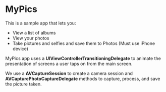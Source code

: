 # MyPics
This is a sample app that lets you:
* View a list of albums
* View your photos
* Take pictures and selfies and save them to Photos (Must use iPhone device) 

MyPics app uses a **UIViewControllerTransitioningDelegate** to animate the presentation of screens a user taps on from the main screen.

We use a **AVCaptureSession** to create a camera session and **AVCapturePhotoCaptureDelegate** methods to capture, process, and save the picture taken.  
